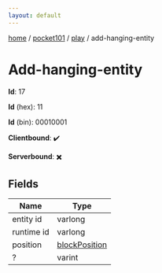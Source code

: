 ```yaml
---
layout: default
---
```


[home](/)  /  [pocket101](/protocol/pocket101)  /  [play](/protocol/pocket101/play)  /  add-hanging-entity

# Add-hanging-entity

**Id**: 17

**Id** (hex): 11

**Id** (bin): 00010001

**Clientbound**: ✔️

**Serverbound**: ✖️

## Fields

Name | Type
---|---
entity id | varlong
runtime id | varlong
position | [blockPosition](/protocol/pocket101/types/block-position)
? | varint

